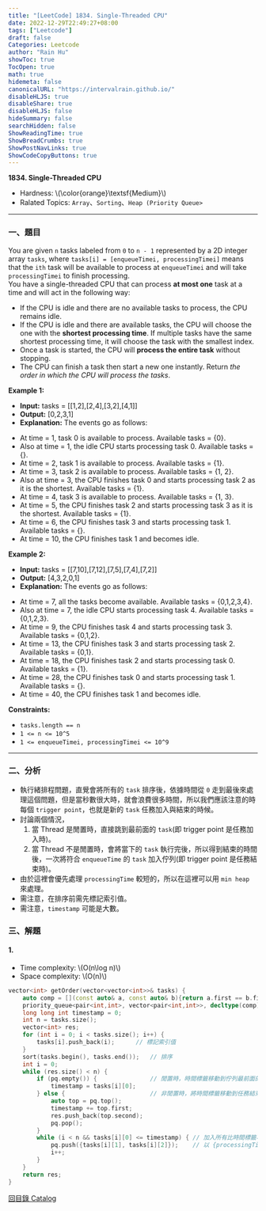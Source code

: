 ```yaml
---
title: "[LeetCode] 1834. Single-Threaded CPU"
date: 2022-12-29T22:49:27+08:00
tags: ["Leetcode"]
draft: false
Categories: Leetcode
author: "Rain Hu"
showToc: true
TocOpen: true
math: true
hidemeta: false
canonicalURL: "https://intervalrain.github.io/"
disableHLJS: true
disableShare: true
disableHLJS: false
hideSummary: false
searchHidden: false
ShowReadingTime: true
ShowBreadCrumbs: true
ShowPostNavLinks: true
ShowCodeCopyButtons: true
---
```

**1834. Single-Threaded CPU**
+ Hardness: \\(\color{orange}\textsf{Medium}\\)
+ Ralated Topics: `Array`、`Sorting`、`Heap (Priority Queue>`
---
### 一、題目
You are given `n`​​​​ tasks labeled from `0` to `n - 1` represented by a 2D integer array `tasks`, where `tasks[i] = [enqueueTimei, processingTimei]` means that the `i​​​​​​th​​​​` task will be available to process at `enqueueTimei` and will take `processingTimei` to finish processing.  
You have a single-threaded CPU that can process **at most one** task at a time and will act in the following way:  
+ If the CPU is idle and there are no available tasks to process, the CPU remains idle.  
+ If the CPU is idle and there are available tasks, the CPU will choose the one with the **shortest processing time**. If multiple tasks have the same shortest processing time, it will choose the task with the smallest index.  
+ Once a task is started, the CPU will **process the entire task** without stopping.
+ The CPU can finish a task then start a new one instantly.
Return *the order in which the CPU will process the tasks*.

**Example 1:**  
+ **Input:** tasks = [[1,2],[2,4],[3,2],[4,1]]
+ **Output:** [0,2,3,1]
+ **Explanation:** The events go as follows:   
- At time = 1, task 0 is available to process. Available tasks = {0}.  
- Also at time = 1, the idle CPU starts processing task 0. Available tasks = {}.  
- At time = 2, task 1 is available to process. Available tasks = {1}.  
- At time = 3, task 2 is available to process. Available tasks = {1, 2}.  
- Also at time = 3, the CPU finishes task 0 and starts processing task 2 as it is the shortest. Available tasks = {1}.  
- At time = 4, task 3 is available to process. Available tasks = {1, 3}.  
- At time = 5, the CPU finishes task 2 and starts processing task 3 as it is the shortest. Available tasks = {1}.  
- At time = 6, the CPU finishes task 3 and starts processing task 1. Available tasks = {}.  
- At time = 10, the CPU finishes task 1 and becomes idle.  

**Example 2:**
+ **Input:** tasks = [[7,10],[7,12],[7,5],[7,4],[7,2]]
+ **Output:** [4,3,2,0,1]
+ **Explanation:** The events go as follows:  
- At time = 7, all the tasks become available. Available tasks = {0,1,2,3,4}.  
- Also at time = 7, the idle CPU starts processing task 4. Available tasks = {0,1,2,3}.  
- At time = 9, the CPU finishes task 4 and starts processing task 3. Available tasks = {0,1,2}.  
- At time = 13, the CPU finishes task 3 and starts processing task 2. Available tasks = {0,1}.  
- At time = 18, the CPU finishes task 2 and starts processing task 0. Available tasks = {1}.  
- At time = 28, the CPU finishes task 0 and starts processing task 1. Available tasks = {}.  
- At time = 40, the CPU finishes task 1 and becomes idle.  


**Constraints:**
+ `tasks.length == n`
+ `1 <= n <= 10^5`
+ `1 <= enqueueTimei, processingTimei <= 10^9`
---

### 二、分析
+ 執行緒排程問題，直覺會將所有的 `task` 排序後，依據時間從 `0` 走到最後來處理這個問題，但是當秒數很大時，就會浪費很多時間，所以我們應該注意的時每個 `trigger point`，也就是新的 `task` 任務加入與結束的時候。
+ 討論兩個情況，
    1. 當 Thread 是閒置時，直接跳到最前面的 `task`(即 trigger point 是任務加入時)。
    2. 當 Thread 不是閒置時，會將當下的 `task` 執行完後，所以得到結束的時間後，一次將符合 `enqueueTime` 的 `task` 加入佇列(即 trigger point 是任務結束時)。
+ 由於這裡會優先處理 `processingTime` 較短的，所以在這裡可以用 `min heap` 來處理。
+ 需注意，在排序前需先標記索引值。
+ 需注意，`timestamp` 可能是大數。

### 三、解題
#### 1. 
+ Time complexity: \\(O(n\log n)\\)
+ Space complexity: \\(O(n)\\)
```C++
vector<int> getOrder(vector<vector<int>>& tasks) {
    auto comp = [](const auto& a, const auto& b){return a.first == b.first ? a.second > b.second : a.first > b.first;};
    priority_queue<pair<int,int>, vector<pair<int,int>>, decltype(comp)> pq(comp);  // min heap
    long long int timestamp = 0;
    int n = tasks.size();
    vector<int> res; 
    for (int i = 0; i < tasks.size(); i++) {
        tasks[i].push_back(i);      // 標記索引值
    }
    sort(tasks.begin(), tasks.end());   // 排序
    int i = 0;
    while (res.size() < n) {
        if (pq.empty()) {               // 閒置時，時間標籤移動到佇列最前面的任務
            timestamp = tasks[i][0];
        } else {                        // 非閒置時，將時間標籤移動到任務結束時
            auto top = pq.top();
            timestamp += top.first;
            res.push_back(top.second);
            pq.pop();
        }
        while (i < n && tasks[i][0] <= timestamp) { // 加入所有比時間標籤早的任務
            pq.push({tasks[i][1], tasks[i][2]});    // 以 {processingTime, index} 的方式加入 min heap
            i++;
        }
    }   
    return res;
}
```
[回目錄 Catalog](/posts/leetcode)
